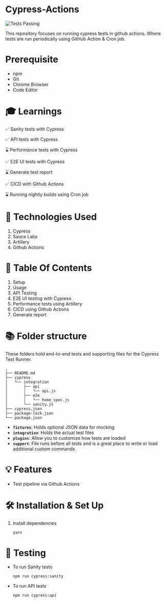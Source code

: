 # Cypress-Actions
![Tests Passing](https://github.com/tux7P/Cypress-Actions/actions/workflows/sanity.yml/badge.svg)

This repository focuses on running cypress tests in github actions. Where tests are run periodically using GitHub Action & Cron job.

# Prerequisite
* npm
* Git
* Chrome Browser
* Code Editor

# 🎓 Learnings

✅ Sanity tests with Cypress

✅ API tests with Cypress

⌛ Performance tests with Cypress

✅ E2E UI tests with Cypress

⌛ Generate test report

✅ CICD with Github Actions

⌛ Running nightly builds using Cron job

# 🦾 Technologies Used

1. Cypress
2. Sauce Labs
3. Artillery 
4. Github Actions

# 💼 Table Of Contents

1. Setup
2. Usage
3. API Testing
4. E2E UI testing with Cypress
5. Performance tests using Artillery
6. CICD using Github Actions
7. Generate report

# 📚 Folder structure

These folders hold end-to-end tests and supporting files for the Cypress Test Runner.
```
.
├── README.md
├── cypress
│   └── integration
│       ├── api
│       │   └── api.js
│       ├── e2e
│       │   └── home_spec.js
│       └── sanity.js
├── cypress.json
├── package-lock.json
└── package.json

```
* **`fixtures`**: Holds optional JSON data for mocking
* **`integration`**: Holds the actual test files
* **`plugins`**: Allow you to customize how tests are loaded
* **`support`**: File runs before all tests and is a great place to write or load additional custom commands

# 💡 Features

* Test pipeline via Github Actions

# 🛠 Installation & Set Up
 
1. Install dependencies

   ```sh
   yarn
   ```

# 🧪 Testing

* To run Sanity tests

   ```sh
   npm run cypress:sanity
   ```
* To run API tests

   ```sh
   npm run cypress:api
   ```